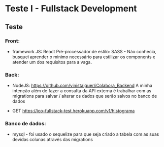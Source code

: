 

# Teste I - Fullstack Development

## Teste

### Front:

* framework JS: React
 Pré-processador de estilo: SASS - Não conhecia, busquei aprender o mínimo necessário para estilizar os components e atender um dos requisitos para a vaga.
 
### Back:

* NodeJS: https://github.com/vinistaiguer/iColabora_Backend A minha intenção além de fazer a consulta da API externa é trabalhar com as migrations para salvar / alterar os dados    que serão salvos no banco de dados

* GET https://ico-fullstack-test.herokuapp.com/v1/histograma

### Banco de dados:

* mysql - foi usado o sequelize para que seja criado a tabela com as suas devidas colunas através das migrations
